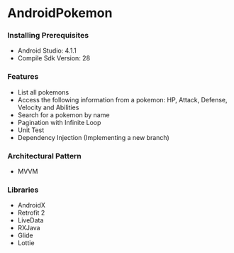# AndroidPokemon

### Installing Prerequisites

- Android Studio: 4.1.1
- Compile Sdk Version: 28

### Features

- List all pokemons
- Access the following information from a pokemon: HP, Attack, Defense, Velocity and Abilities
- Search for a pokemon by name
- Pagination with Infinite Loop
- Unit Test
- Dependency Injection (Implementing a new branch)

### Architectural Pattern
- MVVM

### Libraries
- AndroidX
- Retrofit 2
- LiveData
- RXJava
- Glide
- Lottie
